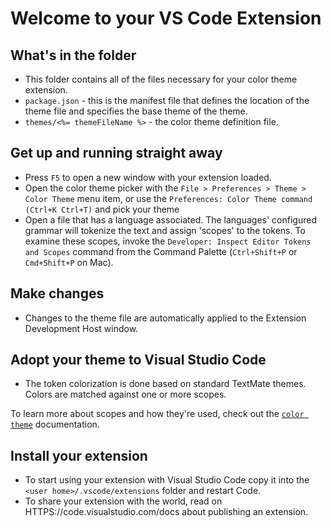 # Welcome to your VS Code Extension

## What's in the folder

-   This folder contains all of the files necessary for your color theme
    extension.
-   `package.json` - this is the manifest file that defines the location of the
    theme file and specifies the base theme of the theme.
-   `themes/<%= themeFileName %>` - the color theme definition file.

## Get up and running straight away

-   Press `F5` to open a new window with your extension loaded.
-   Open the color theme picker with the
    `File > Preferences > Theme > Color Theme` menu item, or use the
    `Preferences: Color Theme command (Ctrl+K Ctrl+T)` and pick your theme
-   Open a file that has a language associated. The languages' configured
    grammar will tokenize the text and assign 'scopes' to the tokens. To examine
    these scopes, invoke the `Developer: Inspect Editor Tokens and Scopes`
    command from the Command Palette (`Ctrl+Shift+P` or `Cmd+Shift+P` on Mac).

## Make changes

-   Changes to the theme file are automatically applied to the Extension
    Development Host window.

## Adopt your theme to Visual Studio Code

-   The token colorization is done based on standard TextMate themes. Colors are
    matched against one or more scopes.

To learn more about scopes and how they're used, check out the
[`color theme`](https://code.visualstudio.com/api/extension-guides/color-theme)
documentation.

## Install your extension

-   To start using your extension with Visual Studio Code copy it into the
    `<user home>/.vscode/extensions` folder and restart Code.
-   To share your extension with the world, read on
    HTTPS://code.visualstudio.com/docs about publishing an extension.
